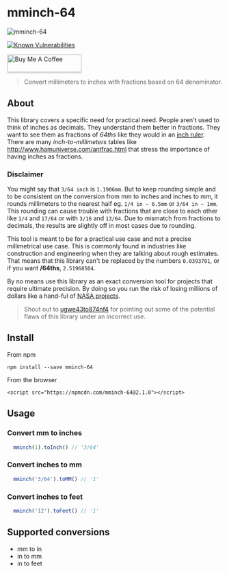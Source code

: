 # mminch-64

![mminch-64](https://raw.githubusercontent.com/vasco3/mminch-64/master/mmInch64-logo.png)

[![Known Vulnerabilities](https://snyk.io/test/github/vasco3/mminch-64/badge.svg)](https://snyk.io/test/github/vasco3/mminch-64)

 
<a href="https://www.buymeacoffee.com/turbo" target="_blank"><img src="https://www.buymeacoffee.com/assets/img/custom_images/orange_img.png" alt="Buy Me A Coffee" style="height: 41px !important;width: 174px !important;box-shadow: 0px 3px 2px 0px rgba(190, 190, 190, 0.5) !important;-webkit-box-shadow: 0px 3px 2px 0px rgba(190, 190, 190, 0.5) !important;" ></a>

> Convert millimeters to inches with fractions based on 64 denominator.

## About

This library covers a specific need for practical need. People aren't used to think of inches as decimals. They understand them better in fractions. They want to see them as fractions of *64ths* like they would in an [inch ruler](https://www.piliapp.com/actual-size/inch-ruler/). There are many *inch-to-millimeters* tables like http://www.hamuniverse.com/antfrac.html that stress the importance of having inches as fractions.


### Disclaimer

You might say that `3/64 inch` is `1.1906mm`. But to keep rounding simple and to be consistent on the conversion from mm to inches and inches to mm, it rounds millimeters to the nearest half eg. `1/4 in ~ 6.5mm` or `3/64 in ~ 1mm`. This rounding can cause trouble with fractions that are close to each other like `1/4` and `17/64` or with `3/16` and `13/64`. Due to  mismatch from fractions to decimals, the results are slightly off in most cases due to rounding.

This tool is meant to be for a practical use case and not a precise millimetrical use case. This is commonly found in industries like construction and engineering when they are talking about rough estimates. That means that this library can't be replaced by the numbers `0.0393701`, or if you want **/64ths**, `2.51968504`.

By no means use this library as an exact conversion tool for projects that require ultimate precision. By doing so you run the risk of losing millions of dollars like a hand-ful of [NASA projects](http://thinkreliability.com/CM-MarsCO.aspx).

> Shout out to [ugwe43to874nf4](https://www.reddit.com/user/ugwe43to874nf4) for pointing out some of the potential flaws of this library under an incorrect use.

## Install

From npm

`npm install --save mminch-64`

From the browser

`<script src="https://npmcdn.com/mminch-64@2.1.0"></script>`

## Usage

### Convert mm to inches

```js
  mminch(1).toInch() // '3/64'
```

### Convert inches to mm

```js
  mminch('3/64').toMM() // '1'
```

### Convert inches to feet

```js
  mminch('12').toFeet() // '1'
```

## Supported conversions

- mm to in
- in to mm
- in to feet


